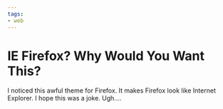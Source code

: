 ```yaml
---
tags:
- web
---
```


# IE Firefox? Why Would You Want This?

I noticed this awful theme for Firefox. It makes Firefox look like Internet Explorer. I hope this was a joke. Ugh....
